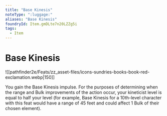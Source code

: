 ```yaml
---
title: "Base Kinesis"
noteType: ":luggage:"
aliases: "Base Kinesis"
foundryId: Item.gmDLte7n20LZZg5i
tags:
  - Item
---
```


# Base Kinesis
![[pathfinder2e/Feats/zz_asset-files/icons-sundries-books-book-red-exclamation.webp|150]]

You gain the Base Kinesis impulse. For the purposes of determining when the range and Bulk improvements of the action occur, your kineticist level is equal to half your level (for example, Base Kinesis for a 10th-level character with this feat would have a range of 45 feet and could affect 1 Bulk of their chosen element).
